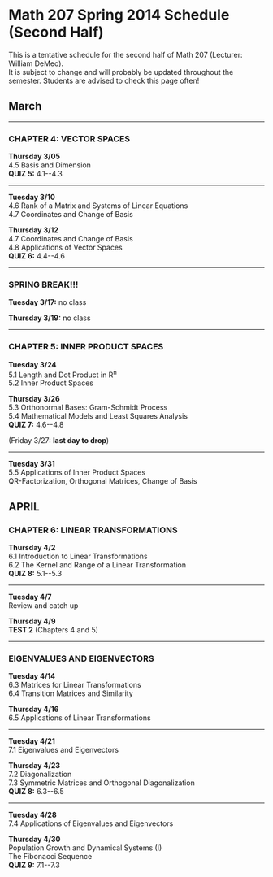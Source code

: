 # Math 207 Spring 2014 Schedule (Second Half)

This is a tentative schedule for the second half of Math 207
(Lecturer: William DeMeo).  
It is subject to change and will probably be updated throughout the semester. 
Students are advised to check this page often!


## March


---------------------------------------------------------  

### CHAPTER 4: VECTOR SPACES

**Thursday 3/05**  
4.5 Basis and Dimension  
**QUIZ 5:** 4.1--4.3
 
---------------------------------------------------------  

**Tuesday 3/10**  
4.6 Rank of a Matrix and Systems of Linear Equations  
4.7 Coordinates and Change of Basis  

**Thursday 3/12**  
4.7 Coordinates and Change of Basis  
4.8 Applications of Vector Spaces  
**QUIZ 6:** 4.4--4.6  

---------------------------------------------------------  

### SPRING BREAK!!!

**Tuesday 3/17:** no class  

**Thursday 3/19:** no class  

---------------------------------------------------------  

### CHAPTER 5: INNER PRODUCT SPACES


**Tuesday 3/24**  
5.1 Length and Dot Product in R<sup>n</sup>  
5.2 Inner Product Spaces  

**Thursday 3/26**  
5.3 Orthonormal Bases: Gram-Schmidt Process  
5.4 Mathematical Models and Least Squares Analysis  
**QUIZ 7:** 4.6--4.8

(Friday 3/27: **last day to drop**)  

---------------------------------------------------------  

**Tuesday 3/31**  
5.5 Applications of Inner Product Spaces  
QR-Factorization, Orthogonal Matrices, Change of Basis  

## APRIL

### CHAPTER 6: LINEAR TRANSFORMATIONS

**Thursday 4/2**  
6.1 Introduction to Linear Transformations  
6.2 The Kernel and Range of a Linear Transformation  
**QUIZ 8:** 5.1--5.3

---------------------------------------------------------  

**Tuesday 4/7**  
Review and catch up

**Thursday 4/9**  
**TEST 2** (Chapters 4 and 5)

--------------------------------------------------------  

### EIGENVALUES AND EIGENVECTORS

**Tuesday 4/14**  
6.3 Matrices for Linear Transformations  
6.4 Transition Matrices and Similarity

**Thursday 4/16**  
6.5 Applications of Linear Transformations  

---------------------------------------------------------  
**Tuesday 4/21**  
7.1 Eigenvalues and Eigenvectors  

**Thursday 4/23**  
7.2 Diagonalization  
7.3 Symmetric Matrices and Orthogonal Diagonalization  
**QUIZ 8:** 6.3--6.5

---------------------------------------------------------  
**Tuesday 4/28**  
7.4 Applications of Eigenvalues and Eigenvectors

**Thursday 4/30**  
Population Growth and Dynamical Systems (I)  
The Fibonacci Sequence  
**QUIZ 9:** 7.1--7.3

                                                                  
